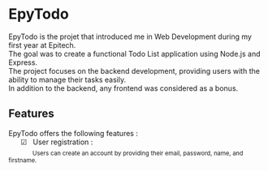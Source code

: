 
# EpyTodo

EpyTodo is the projet that introduced me in Web Development during my first year at Epitech.  
The goal was to create a functional Todo List application using Node.js and Express.  
The project focuses on the backend development, providing users with the ability to manage their tasks easily.  
In addition to the backend, any frontend was considered as a bonus. 

## Features

EpyTodo offers the following features :  
&nbsp;&nbsp;&nbsp;&nbsp;&nbsp;&nbsp;&#x2611;&nbsp;&nbsp; User registration :  
&nbsp;&nbsp;&nbsp;&nbsp;&nbsp;&nbsp;&nbsp;&nbsp;&nbsp;&nbsp;&nbsp;&nbsp;<sub>Users can create an account by providing their email, password, name, and firstname.</sub>
